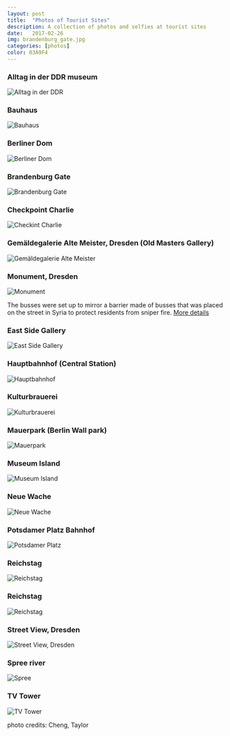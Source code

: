 ```yaml
---
layout: post
title:  "Photos of Tourist Sites"
description: A collection of photos and selfies at tourist sites
date:   2017-02-26
img: brandenburg_gate.jpg
categories: [photos]
color: 03A9F4
---
```


### Alltag in der DDR museum

![Alltag in der DDR]({{site.baseurl}}/images-hq/tourist_sites/alltag_in_der_ddr.jpg)

### Bauhaus

![Bauhaus]({{site.baseurl}}/images-hq/tourist_sites/bauhaus.jpg)

### Berliner Dom

![Berliner Dom]({{site.baseurl}}/images-hq/tourist_sites/berliner_dom.jpg)

### Brandenburg Gate

![Brandenburg Gate]({{site.baseurl}}/images-hq/tourist_sites/brandenburg_gate.jpg)

### Checkpoint Charlie

![Checkint Charlie]({{site.baseurl}}/images-hq/tourist_sites/checkpoint_charlie.jpg)

### Gemäldegalerie Alte Meister, Dresden (Old Masters Gallery)

![Gemäldegalerie Alte Meister]({{site.baseurl}}/images-hq/tourist_sites/dresden.jpg)

### Monument, Dresden

![Monument]({{site.baseurl}}/images-hq/tourist_sites/dresden1.jpg)

The busses were set up to mirror a barrier made of busses that was placed on the street in Syria to protect residents from sniper fire. [More details](http://www.dw.com/en/monument-to-aleppo-opens-to-protests-in-dresden/a-37445794)

### East Side Gallery

![East Side Gallery]({{site.baseurl}}/images-hq/tourist_sites/east_side_gallery.jpg)

### Hauptbahnhof (Central Station)

![Hauptbahnhof]({{site.baseurl}}/images-hq/tourist_sites/hauptbahnhof.jpg)

### Kulturbrauerei

![Kulturbrauerei]({{site.baseurl}}/images-hq/tourist_sites/kulturbrauerei.jpg)

### Mauerpark (Berlin Wall park)

![Mauerpark]({{site.baseurl}}/images-hq/tourist_sites/mauerpark.jpg)

### Museum Island

![Museum Island]({{site.baseurl}}/images-hq/tourist_sites/museum_island.jpg)

### Neue Wache

![Neue Wache]({{site.baseurl}}/images-hq/tourist_sites/neue_wache.jpg)

### Potsdamer Platz Bahnhof

![Potsdamer Platz]({{site.baseurl}}/images-hq/tourist_sites/potsdamer_platz.jpg)

### Reichstag

![Reichstag]({{site.baseurl}}/images-hq/tourist_sites/reichstag.jpg)

### Reichstag

![Reichstag]({{site.baseurl}}/images-hq/tourist_sites/reichstag2.jpg)

### Street View, Dresden

![Street View, Dresden]({{site.baseurl}}/images-hq/tourist_sites/dresden2.jpg)

### Spree river

![Spree]({{site.baseurl}}/images-hq/tourist_sites/spree.jpg)

### TV Tower

![TV Tower]({{site.baseurl}}/images-hq/tourist_sites/tv_tower.jpg)

photo credits: Cheng, Taylor
